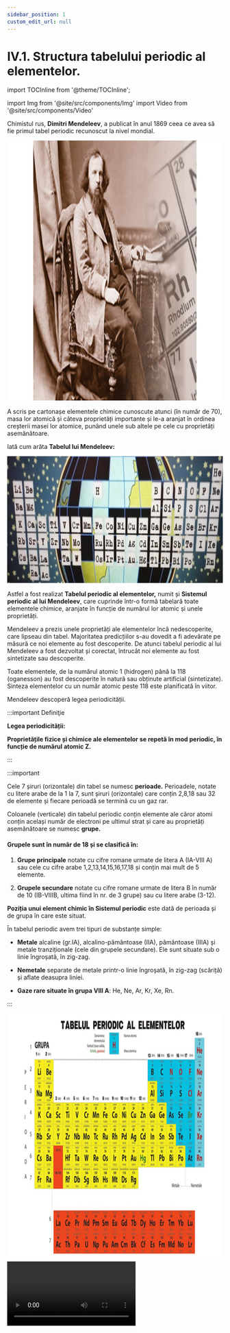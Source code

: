 ```yaml
---
sidebar_position: 1
custom_edit_url: null
---
```


# IV.1. Structura tabelului periodic al elementelor.



import TOCInline from '@theme/TOCInline';

<TOCInline toc={toc} />



import Img from '@site/src/components/Img'
import Video from '@site/src/components/Video'




Chimistul rus, **Dimitri Mendeleev**, a publicat în anul 1869 ceea ce avea să fie primul tabel periodic recunoscut la nivel mondial. 



<Img className="img-responsive4" src="chimie/clasa7/capitolul4/4_1_Poza1_PozaMendeleev_vers2.jpg" lazy={false} width="1000" height="607" />

A scris pe cartonașe elementele chimice cunoscute atunci (în număr de 70), masa lor atomică și câteva proprietăți importante și le-a aranjat în ordinea creșterii masei lor atomice, punând unele sub altele pe cele cu proprietăți asemănătoare. 

Iată cum arăta **Tabelul lui Mendeleev:**

<Img className="img-responsive4" src="chimie/clasa7/capitolul4/4_1_Poza2_PozaTabeluluiInitialAlLuiMendeleev_vers2.jpg" lazy={false} width="1000" height="296" />




Astfel a fost realizat **Tabelul periodic al elementelor,** numit și **Sistemul periodic al lui Mendeleev**, care cuprinde într-o formă tabelară toate elementele chimice, aranjate în funcție de numărul lor atomic și unele proprietăți.
 
Mendeleev a prezis unele proprietăți ale elementelor încă nedescoperite, care lipseau din tabel. Majoritatea predicțiilor s-au dovedit a fi adevărate pe măsură ce noi elemente au fost descoperite. De atunci tabelul periodic al lui Mendeleev a fost dezvoltat și corectat, întrucât noi elemente au fost sintetizate sau descoperite.
 
Toate elementele, de la numărul atomic 1 (hidrogen) până la 118 (oganesson) au fost descoperite în natură sau obținute artificial (sintetizate). Sinteza elementelor cu un număr atomic peste 118 este planificată în viitor.

 
Mendeleev descoperă legea periodicității. 


:::important Definiţie

**Legea periodicității:** 

**Proprietățile fizice și chimice ale elementelor se repetă în mod periodic, în funcție de numărul atomic Z.**



:::


:::important

Cele 7 șiruri (orizontale) din tabel se numesc **perioade.** Perioadele, notate cu litere arabe de la 1 la 7, sunt șiruri (orizontale) care conțin 2,8,18 sau 32 de elemente și fiecare perioadă se termină cu un gaz rar.

Coloanele (verticale) din tabelul periodic conțin elemente ale căror atomi conțin același număr de electroni pe ultimul strat și care au proprietăți asemănătoare se numesc **grupe.**


#### Grupele sunt în număr de 18 și se clasifică în:

1)	**Grupe principale** notate cu cifre romane urmate de litera A (IA-VIII A) sau cele cu cifre arabe 1,2,13,14,15,16,17,18 și conțin mai mult de 5 elemente.

2)	**Grupele secundare** notate cu cifre romane urmate de litera B în număr de 10 (IB-VIIIB, ultima fiind în nr. de 3 grupe) sau cu litere arabe (3-12).



**Poziția unui element chimic în Sistemul periodic** este dată de perioada și de grupa în care este situat.

În tabelul periodic avem trei tipuri de substanțe simple:
- **Metale** alcaline (gr.IA), alcalino-pământoase (IIA), pământoase (IIIA) și metale tranziționale (cele din grupele secundare). Ele sunt situate sub o linie îngroșată, în zig-zag.

- **Nemetale** separate de metale printr-o linie îngroșată, în zig-zag (scăriță) și aflate deasupra liniei.


- **Gaze rare situate în grupa VIII A**: He, Ne, Ar, Kr, Xe, Rn.



:::



<Img className="img-responsive4" src="chimie/clasa7/capitolul4/4_1_Poza3_PozaTabeluluiPeriodicAlElementelor_vers2.jpg" width="1000" height="576" />




<Video src="https://www.youtube.com/embed/eg4LNOPWZkE" />


<br></br>
<br></br>



:::caution Temă

**Observă Tabelul periodic și răspunde la următoarele întrebări :**


1)	Care dintre elementele H, Cu, Mg, C, I, Na fac parte din perioada a 3-a?

2)	Care este legea după care s-a stabilit poziția elementelor în acest Tabel?

3)	Denumește metalele alcaline și nemetalele din grupa a VII A .

4)	Care este poziția în Sistemul periodic al următoarelor elemente: H, K, O, Al, F, Cu ?



5) Completează spațiile libere:

a) Savantul rus Mendeleev aranjează unele sub altele elemente cu ..................................................

b) Același șir (orizontal) cuprinde elementele chimice în ordinea crescătoare a ..................................................

c)	Tabelul periodic conține un număr de ........coloane, numite................... și un număr de ........ șiruri, numite ...............................




:::


<br></br>
<br></br>


